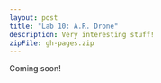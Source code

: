 ```yaml
---
layout: post
title: "Lab 10: A.R. Drone"
description: Very interesting stuff!
zipFile: gh-pages.zip
---
```


Coming soon!
